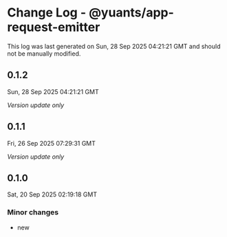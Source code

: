 # Change Log - @yuants/app-request-emitter

This log was last generated on Sun, 28 Sep 2025 04:21:21 GMT and should not be manually modified.

## 0.1.2
Sun, 28 Sep 2025 04:21:21 GMT

_Version update only_

## 0.1.1
Fri, 26 Sep 2025 07:29:31 GMT

_Version update only_

## 0.1.0
Sat, 20 Sep 2025 02:19:18 GMT

### Minor changes

- new

